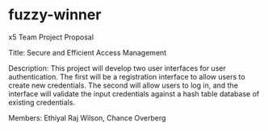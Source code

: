 # fuzzy-winner
x5 Team Project Proposal

Title:
Secure and Efficient Access Management

Description:
This project will develop two user interfaces for user authentication.
The first will be a registration interface to allow users to create new credentials.
The second will allow users to log in, and the interface will validate the input credentials against a hash table database of existing credentials.

Members: Ethiyal Raj Wilson, Chance Overberg

